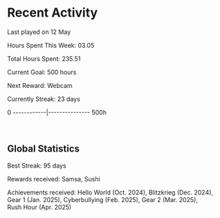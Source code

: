 # Recent Activity
Last played on 12 May  

Hours Spent This Week: 03.05  

Total Hours Spent: 235.51  

Current Goal: 500 hours  

Next Reward: Webcam

Currently Streak: 23 days 

0 ------------|--------------- 500h  
<br><br>

## Global Statistics
Best Streak: 95 days

Rewards received: Samsa, Sushi

Achievements received: Hello World (Oct. 2024), Blitzkrieg (Dec. 2024), Gear 1 (Jan. 2025), Cyberbullying (Feb. 2025), Gear 2 (Mar. 2025),  
Rush Hour (Apr. 2025)
